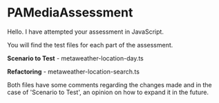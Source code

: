 # PAMediaAssessment

Hello.
I have attempted your assessment in JavaScript.

You will find the test files for each part of the assessment.

**Scenario to Test** - metaweather-location-day.ts

**Refactoring** - metaweather-location-search.ts

Both files have some comments regarding the changes made and in the case of 'Scenario to Test', an opinion on how to expand it in the future.
